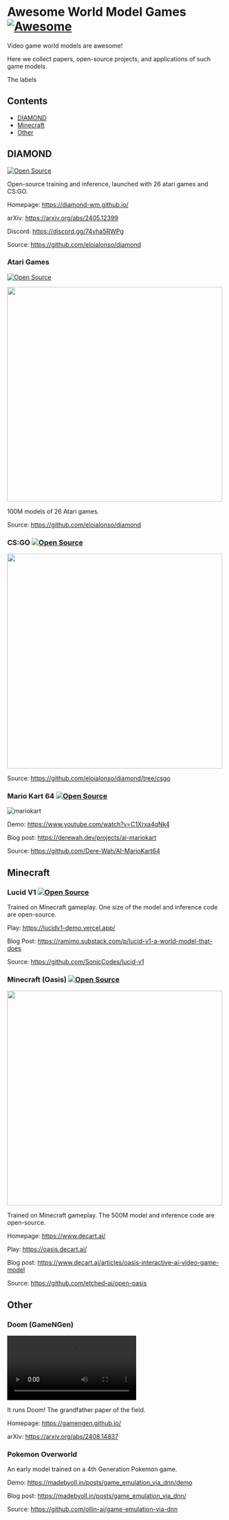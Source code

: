 # Awesome World Model Games [![Awesome](https://awesome.re/badge.svg)](https://awesome.re)

Video game world models are awesome!

Here we collect papers, open-source projects, and applications of such game models.

The labels 

## Contents

- [DIAMOND](#diamond)
- [Minecraft](#minecraft)
- [Other](#other)

## DIAMOND
[![Open Source](https://img.shields.io/badge/open%20source-blue)](https://github.com/eloialonso/diamond) 

Open-source training and inference, launched with 26 atari games and CS:GO.

Homepage: https://diamond-wm.github.io/

arXiv: https://arxiv.org/abs/2405.12399

Discord: https://discord.gg/74vha5RWPg

Source: https://github.com/eloialonso/diamond

### Atari Games 
[![Open Source](https://img.shields.io/badge/open%20source-blue)](https://github.com/eloialonso/diamond) 

<img src="https://github.com/user-attachments/assets/eb6b72eb-73df-4178-8a3d-cdad80ff9152" width="500"/>

100M models of 26 Atari games.

Source: https://github.com/eloialonso/diamond

### CS:GO [![Open Source](https://img.shields.io/badge/open%20source-blue)](https://github.com/eloialonso/diamond/tree/csgo)

<img src="https://github.com/user-attachments/assets/dcbdd523-ca22-46a9-bb7d-bcc52080fe00" width="500"/>

Source: https://github.com/eloialonso/diamond/tree/csgo

### Mario Kart 64 [![Open Source](https://img.shields.io/badge/open%20source-blue)](https://github.com/Dere-Wah/AI-MarioKart64)

![mariokart](https://github.com/user-attachments/assets/0dbdfeec-4d4d-4f70-8ba1-3e728138fd0a)

Demo: https://www.youtube.com/watch?v=C1Xrxa4qNk4

Blog post: https://derewah.dev/projects/ai-mariokart

Source: https://github.com/Dere-Wah/AI-MarioKart64

## Minecraft

### Lucid V1 [![Open Source](https://img.shields.io/badge/open%20source-blue)](https://github.com/SonicCodes/lucid-v1)

Trained on Minecraft gameplay. One size of the model and inference code are open-source.

Play: https://lucidv1-demo.vercel.app/

Blog Post: https://ramimo.substack.com/p/lucid-v1-a-world-model-that-does

Source: https://github.com/SonicCodes/lucid-v1

### Minecraft (Oasis) [![Open Source](https://img.shields.io/badge/open%20source-blue)](https://github.com/etched-ai/open-oasis)

<img src="https://cdn.prod.website-files.com/671a36395e56dbd229da0e0e/6723b0a589d2f810325afdcb_4.webp" width="500"/>

Trained on Minecraft gameplay. The 500M model and inference code are open-source.

Homepage: https://www.decart.ai/

Play: https://oasis.decart.ai/

Blog post: https://www.decart.ai/articles/oasis-interactive-ai-video-game-model

Source: https://github.com/etched-ai/open-oasis

## Other

### Doom (GameNGen)

<video src="https://gamengen.github.io/static/videos/e1m3.mp4" controls></video>

It runs Doom! The grandfather paper of the field.

Homepage: https://gamengen.github.io/

arXiv: https://arxiv.org/abs/2408.14837

### Pokemon Overworld

An early model trained on a 4th Generation Pokemon game.

Demo: https://madebyoll.in/posts/game_emulation_via_dnn/demo

Blog post: https://madebyoll.in/posts/game_emulation_via_dnn/

Source: https://github.com/ollin-ai/game-emulation-via-dnn
